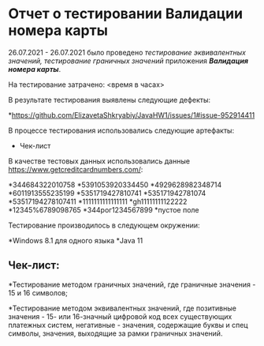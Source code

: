 # Отчет о тестировании Валидации номера карты

26.07.2021 - 26.07.2021 было проведено *тестирование эквивалентных значений, тестирование граничных значений* приложения ***Валидация номера карты***.

На тестирование затрачено: <время в часах>

В результате тестирования выявлены следующие дефекты:

*https://github.com/ElizavetaShkryabiy/JavaHW1/issues/1#issue-952914411

В процессе тестирования использовались следующие артефакты:

* Чек-лист

В качестве тестовых данных использовались данные https://www.getcreditcardnumbers.com/:

*344684322010758
*5391053920334450
*4929628982348714
*6011913555235199
*5351719427810741
*535171942781074
*53517194278107411
*1111111111111111
*gh11111111122222
*12345%6789098765
*344рог1234567899
*пустое поле

Тестирование производилось в следующем окружении:

*Windows 8.1 для одного языка
*Java 11




## Чек-лист:
*Тестирование методом граничных значений, где граничные значения - 15 и 16 символов;

*Тестирование методом эквивалентных значений, где позитивные значения - 15- или 16-значный цифровой код всех существующих платежных систем,
негативные - значения, содержащие буквы и спец символы, значения, выходящие за рамки граничных значений.